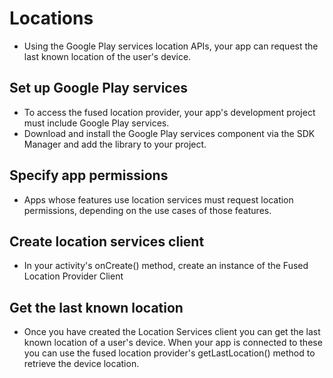 # Locations

- Using the Google Play services location APIs, your app can request the last known location of the user's device.


## Set up Google Play services
- To access the fused location provider, your app's development project must include Google Play services.
-  Download and install the Google Play services component via the SDK Manager and add the library to your project.

## Specify app permissions
- Apps whose features use location services must request location permissions, depending on the use cases of those features.

## Create location services client
- In your activity's onCreate() method, create an instance of the Fused Location Provider Client 

## Get the last known location
- Once you have created the Location Services client you can get the last known location of a user's device. When your app is connected to these you can use the fused location provider's getLastLocation() method to retrieve the device location.

